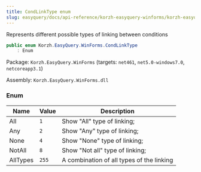 ```yaml
---
title: CondLinkType enum
slug: easyquery/docs/api-reference/korzh-easyquery-winforms/korzh-easyquery-winforms-namespace/condlinktype-enum
---
```



Represents different possible types of linking between conditions
```csharp
public enum Korzh.EasyQuery.WinForms.CondLinkType
    : Enum

```
Package: `Korzh.EasyQuery.WinForms` (targets: `net461`, `net5.0-windows7.0`, `netcoreapp3.1`)

Assembly: `Korzh.EasyQuery.WinForms.dll`

### Enum

| Name | Value | Description | 
| --- | --- | --- | 
| All | `1` | Show "All" type of linking; | 
| Any | `2` | Show "Any" type of linking; | 
| None | `4` | Show "None" type of linking; | 
| NotAll | `8` | Show "Not all" type of linking; | 
| AllTypes | `255` | A combination of all types of the linking |